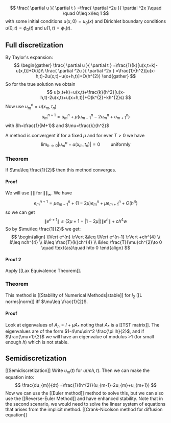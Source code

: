 $$
\frac{ \partial u }{ \partial t } =\frac{ \partial ^2u }{ \partial ^2x }\quad \quad 0\leq x\leq 1
$$
with some initial conditions $u(x,0)=u_{0}(x)$ and Dirichlet boundary conditions $u(0,t)=\phi_{0}(t)$ and $u(1,t)=\phi_{1}(t)$.

## Full discretization
By Taylor's expansion:
$$
\begin{gather}
\frac{ \partial u }{ \partial t } =\frac{1}{k}[u(x,t+k)-u(x,t)]+O(k)\\
\frac{ \partial ^2u }{ \partial ^2x } =\frac{1}{h^2}[u(x-h,t)-2u(x,t)+u(x+h,t)]+O(h^{2})
\end{gather}
$$
So for the true solution we obtain
$$
u(x,t+k)=u(x,t)+\frac{k}{h^2}[u(x-h,t)-2u(x,t)+u(x+h,t)]+O(k^{2}+kh^{2}s)
$$
Now use $u_{m}^n=u(x_{m},t_{n})$
$$
u_{m}^{n+1}=u_{m}^{n}+\mu(u_{m-1}^n-2u_{m}^n+u_{m+1}^n)
$$
with $h=\frac{1}{M+1}$ and $\mu=\frac{k}{h^2}$ 

A method is convergent if for a fixed $\mu$ and for ever $T>0$ we have
$$
\lim_{ h \to 0 }\lvert u_{m}^n - u(x_{m},t_{n})\rvert  =0 \quad\quad \text{uniformly}
$$
### Theorem
If $\mu\leq \frac{1}{2}$ then this method converges.
#### Proof
We will use $\lVert  \rVert$ for $\lVert  \rVert_{\infty}$. 
We have 
$$
e_{m}^{n+1}=\mu e_{m-1}^n+(1-2\mu)e^n_{m}+\mu e_{m+1}^n+O(h^4)
$$
so we can get
$$
\lVert e^{n+1} \rVert \leq (2\mu+1+\lvert 1-2\mu \rvert )\lVert e^n \rVert +ch^4w
$$
So by $\mu\leq \frac{1}{2}$ we get:
$$
\begin{align}
\lVert e^{n} \rVert &\leq \lVert e^{n-1} \rVert +ch^{4} \\
&\leq nch^{4} \\
&\leq \frac{T}{k}ch^{4} \\
&\leq \frac{T}{\mu}ch^{2}\to 0 \quad \text{as}\quad h\to 0
\end{align}
$$
#### Proof 2
Apply [[Lax Equivalence Theorem]].

### Theorem
This method is [[Stability of Numerical Methods|stable]] for $l_{2}$ [[L norms|norm]] iff $\mu\leq \frac{1}{2}$.
#### Proof
Look at eigenvalues of $A_{h}=I+\mu A_{*}$ noting that $A_{*}$ is a [[TST matrix]]. The eigenvalues are of the form $1-4\mu\sin^2 \frac{\pi lh}{2}$, and if $\frac{\mu>1}{2}$ we will have an eigenvalue of modulus >1 (for small enough $h$) which is not stable.

## Semidiscretization
[[Semidiscretization]]
Write $u_{m}(t)$ for $u(mh,t)$.
Then we can make the equation into:
$$
\frac{du_{m}}{dt} =\frac{1}{h^{2}}(u_{m-1}-2u_{m}+u_{m+1})
$$
Now we can use the [[Euler method]] method to solve this, but we can also use the [[Reverse-Euler Method]] and have enhanced stability. 
Note that in the second scenario, we would need to solve the linear system of equations that arises from the implicit method.
[[Crank-Nicolson method for diffusion equation]]

